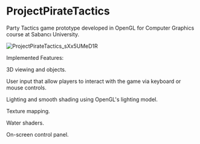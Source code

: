 # ProjectPirateTactics
Party Tactics game prototype developed in OpenGL for Computer Graphics course at Sabancı University.

![ProjectPirateTactics_sXx5UMeD1R](https://user-images.githubusercontent.com/58489995/220183583-91b862e8-658c-49e6-ab41-a5b5166e1eb3.png)

Implemented Features:

  3D viewing and objects.

  User input that allow players to interact with the game via keyboard or mouse controls.

  Lighting and smooth shading using OpenGL's lighting model.

  Texture mapping.

  Water shaders.
  
  On-screen control panel.
